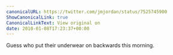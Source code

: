 ```yaml
---
canonicalURL: https://twitter.com/jmjordan/status/7525745900
ShowCanonicalLink: true
CanonicalLinkText: View original on
date: 2010-01-08T17:23:37+00:00
---
```

Guess who put their underwear on backwards this morning.